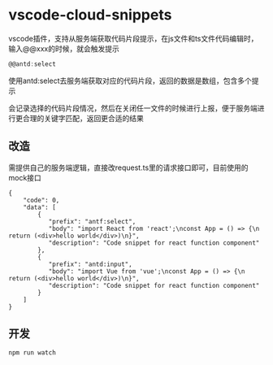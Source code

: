 # vscode-cloud-snippets

vscode插件，支持从服务端获取代码片段提示，在js文件和ts文件代码编辑时，输入@@xxx的时候，就会触发提示

```javascript
@@antd:select
```

使用antd:select去服务端获取对应的代码片段，返回的数据是数组，包含多个提示

会记录选择的代码片段情况，然后在关闭任一文件的时候进行上报，便于服务端进行更合理的关键字匹配，返回更合适的结果

## 改造

需提供自己的服务端逻辑，直接改request.ts里的请求接口即可，目前使用的mock接口

```json5
{
    "code": 0,
    "data": [
        {
           "prefix": "antf:select",
           "body": "import React from 'react';\nconst App = () => {\n   return (<div>hello world</div>)\n}",
           "description": "Code snippet for react function component"
        },
        {
           "prefix": "antd:input",
           "body": "import Vue from 'vue';\nconst App = () => {\n   return (<div>hello world</div>)\n}",
           "description": "Code snippet for react function component"
        }
    ]
}
```

## 开发

```javascript
npm run watch
```
